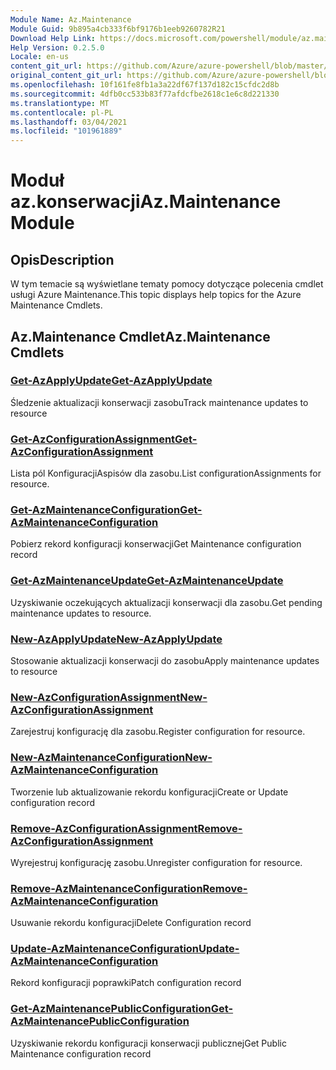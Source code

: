 ```yaml
---
Module Name: Az.Maintenance
Module Guid: 9b895a4cb333f6bf9176b1eeb9260782R21
Download Help Link: https://docs.microsoft.com/powershell/module/az.maintenance
Help Version: 0.2.5.0
Locale: en-us
content_git_url: https://github.com/Azure/azure-powershell/blob/master/src/Maintenance/Maintenance/help/Az.Maintenance.md
original_content_git_url: https://github.com/Azure/azure-powershell/blob/master/src/Maintenance/Maintenance/help/Az.Maintenance.md
ms.openlocfilehash: 10f161fe8fb1a3a22df67f137d182c15cfdc2d8b
ms.sourcegitcommit: 4dfb0cc533b83f77afdcfbe2618c1e6c8d221330
ms.translationtype: MT
ms.contentlocale: pl-PL
ms.lasthandoff: 03/04/2021
ms.locfileid: "101961889"
---
```

# <span data-ttu-id="18cd8-101">Moduł az.konserwacji</span><span class="sxs-lookup"><span data-stu-id="18cd8-101">Az.Maintenance Module</span></span>
## <span data-ttu-id="18cd8-102">Opis</span><span class="sxs-lookup"><span data-stu-id="18cd8-102">Description</span></span>
<span data-ttu-id="18cd8-103">W tym temacie są wyświetlane tematy pomocy dotyczące polecenia cmdlet usługi Azure Maintenance.</span><span class="sxs-lookup"><span data-stu-id="18cd8-103">This topic displays help topics for the Azure Maintenance Cmdlets.</span></span>

## <span data-ttu-id="18cd8-104">Az.Maintenance Cmdlet</span><span class="sxs-lookup"><span data-stu-id="18cd8-104">Az.Maintenance Cmdlets</span></span>
### [<span data-ttu-id="18cd8-105">Get-AzApplyUpdate</span><span class="sxs-lookup"><span data-stu-id="18cd8-105">Get-AzApplyUpdate</span></span>](Get-AzApplyUpdate.md)
<span data-ttu-id="18cd8-106">Śledzenie aktualizacji konserwacji zasobu</span><span class="sxs-lookup"><span data-stu-id="18cd8-106">Track maintenance updates to resource</span></span>

### [<span data-ttu-id="18cd8-107">Get-AzConfigurationAssignment</span><span class="sxs-lookup"><span data-stu-id="18cd8-107">Get-AzConfigurationAssignment</span></span>](Get-AzConfigurationAssignment.md)
<span data-ttu-id="18cd8-108">Lista pól KonfiguracjiAspisów dla zasobu.</span><span class="sxs-lookup"><span data-stu-id="18cd8-108">List configurationAssignments for resource.</span></span>

### [<span data-ttu-id="18cd8-109">Get-AzMaintenanceConfiguration</span><span class="sxs-lookup"><span data-stu-id="18cd8-109">Get-AzMaintenanceConfiguration</span></span>](Get-AzMaintenanceConfiguration.md)
<span data-ttu-id="18cd8-110">Pobierz rekord konfiguracji konserwacji</span><span class="sxs-lookup"><span data-stu-id="18cd8-110">Get Maintenance configuration record</span></span>

### [<span data-ttu-id="18cd8-111">Get-AzMaintenanceUpdate</span><span class="sxs-lookup"><span data-stu-id="18cd8-111">Get-AzMaintenanceUpdate</span></span>](Get-AzMaintenanceUpdate.md)
<span data-ttu-id="18cd8-112">Uzyskiwanie oczekujących aktualizacji konserwacji dla zasobu.</span><span class="sxs-lookup"><span data-stu-id="18cd8-112">Get pending maintenance updates to resource.</span></span>

### [<span data-ttu-id="18cd8-113">New-AzApplyUpdate</span><span class="sxs-lookup"><span data-stu-id="18cd8-113">New-AzApplyUpdate</span></span>](New-AzApplyUpdate.md)
<span data-ttu-id="18cd8-114">Stosowanie aktualizacji konserwacji do zasobu</span><span class="sxs-lookup"><span data-stu-id="18cd8-114">Apply maintenance updates to resource</span></span>

### [<span data-ttu-id="18cd8-115">New-AzConfigurationAssignment</span><span class="sxs-lookup"><span data-stu-id="18cd8-115">New-AzConfigurationAssignment</span></span>](New-AzConfigurationAssignment.md)
<span data-ttu-id="18cd8-116">Zarejestruj konfigurację dla zasobu.</span><span class="sxs-lookup"><span data-stu-id="18cd8-116">Register configuration for resource.</span></span>

### [<span data-ttu-id="18cd8-117">New-AzMaintenanceConfiguration</span><span class="sxs-lookup"><span data-stu-id="18cd8-117">New-AzMaintenanceConfiguration</span></span>](New-AzMaintenanceConfiguration.md)
<span data-ttu-id="18cd8-118">Tworzenie lub aktualizowanie rekordu konfiguracji</span><span class="sxs-lookup"><span data-stu-id="18cd8-118">Create or Update configuration record</span></span>

### [<span data-ttu-id="18cd8-119">Remove-AzConfigurationAssignment</span><span class="sxs-lookup"><span data-stu-id="18cd8-119">Remove-AzConfigurationAssignment</span></span>](Remove-AzConfigurationAssignment.md)
<span data-ttu-id="18cd8-120">Wyrejestruj konfigurację zasobu.</span><span class="sxs-lookup"><span data-stu-id="18cd8-120">Unregister configuration for resource.</span></span>

### [<span data-ttu-id="18cd8-121">Remove-AzMaintenanceConfiguration</span><span class="sxs-lookup"><span data-stu-id="18cd8-121">Remove-AzMaintenanceConfiguration</span></span>](Remove-AzMaintenanceConfiguration.md)
<span data-ttu-id="18cd8-122">Usuwanie rekordu konfiguracji</span><span class="sxs-lookup"><span data-stu-id="18cd8-122">Delete Configuration record</span></span>

### [<span data-ttu-id="18cd8-123">Update-AzMaintenanceConfiguration</span><span class="sxs-lookup"><span data-stu-id="18cd8-123">Update-AzMaintenanceConfiguration</span></span>](Update-AzMaintenanceConfiguration.md)
<span data-ttu-id="18cd8-124">Rekord konfiguracji poprawki</span><span class="sxs-lookup"><span data-stu-id="18cd8-124">Patch configuration record</span></span>

### [<span data-ttu-id="18cd8-125">Get-AzMaintenancePublicConfiguration</span><span class="sxs-lookup"><span data-stu-id="18cd8-125">Get-AzMaintenancePublicConfiguration</span></span>](Get-AzMaintenancePublicConfiguration.md)
<span data-ttu-id="18cd8-126">Uzyskiwanie rekordu konfiguracji konserwacji publicznej</span><span class="sxs-lookup"><span data-stu-id="18cd8-126">Get Public Maintenance configuration record</span></span>

